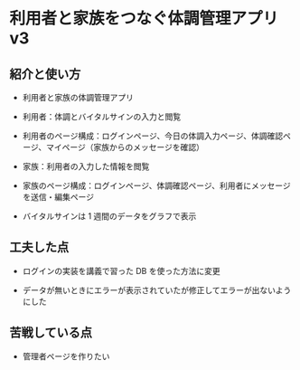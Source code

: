 # 利用者と家族をつなぐ体調管理アプリ v3

## 紹介と使い方

- 利用者と家族の体調管理アプリ

- 利用者：体調とバイタルサインの入力と閲覧

- 利用者のページ構成：ログインページ、今日の体調入力ページ、体調確認ページ、マイページ（家族からのメッセージを確認）

- 家族：利用者の入力した情報を閲覧

- 家族のページ構成：ログインページ、体調確認ページ、利用者にメッセージを送信・編集ページ

- バイタルサインは 1 週間のデータをグラフで表示

## 工夫した点

- ログインの実装を講義で習った DB を使った方法に変更

- データが無いときにエラーが表示されていたが修正してエラーが出ないようにした

## 苦戦している点

- 管理者ページを作りたい
